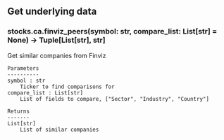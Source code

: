 ## Get underlying data 
### stocks.ca.finviz_peers(symbol: str, compare_list: List[str] = None) -> Tuple[List[str], str]

Get similar companies from Finviz

    Parameters
    ----------
    symbol : str
        Ticker to find comparisons for
    compare_list : List[str]
        List of fields to compare, ["Sector", "Industry", "Country"]

    Returns
    -------
    List[str]
        List of similar companies
